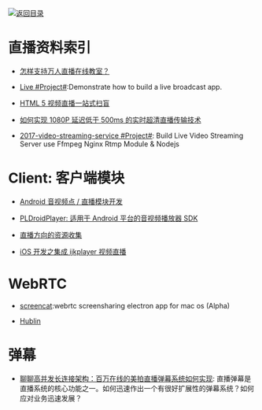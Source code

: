 [![返回目录](https://parg.co/UGo)](https://github.com/wxyyxc1992/Awesome-Reference)

# 直播资料索引

* [怎样支持万人直播在线教室？](http://www.infoq.com/cn/presentations/how-to-support-the-people-live-online-classroom)

* [Live #Project#](https://github.com/ltebean/Live):Demonstrate how to build a live broadcast app.

* [HTML 5 视频直播一站式扫盲](http://bugly.qq.com/bbs/forum.php?mod=viewthread&tid=1277)

* [如何实现 1080P 延迟低于 500ms 的实时超清直播传输技术 ](http://mp.weixin.qq.com/s?__biz=MzAwMDU1MTE1OQ==&mid=2653547697&idx=1&sn=acc748b7fcf0058b58e244970e51eabc&scene=0&from=groupmessage&isappinstalled=0#wechat_redirect)

* [2017-video-streaming-service #Project#](https://github.com/tabvn/video-streaming-service): Build Live Video Streaming Server use Ffmpeg Nginx Rtmp Module & Nodejs

# Client: 客户端模块

* [Android 音视频点 / 直播模块开发](http://toutiao.io/posts/76jep8)

* [PLDroidPlayer: 适用于 Android 平台的音视频播放器 SDK](https://github.com/pili-engineering/PLDroidPlayer)

* [直播方向的资源收集](http://www.henishuo.com/live-play-resource-collections/)

* [iOS 开发之集成 ijkplayer 视频直播](http://allluckly.cn/%E6%8A%95%E7%A8%BF/tuogao46)

# WebRTC

* [screencat](https://github.com/maxogden/screencat):webrtc screensharing electron app for mac os (Alpha)

* [Hublin](https://github.com/linagora/hublin)

# 弹幕

* [聊聊高并发长连接架构：百万在线的美拍直播弹幕系统如何实现](https://mp.weixin.qq.com/s/yrcO8yA0Ut2RVhUxG2OSvQ): 直播弹幕是直播系统的核心功能之一。如何迅速作出一个有很好扩展性的弹幕系统？如何应对业务迅速发展？
